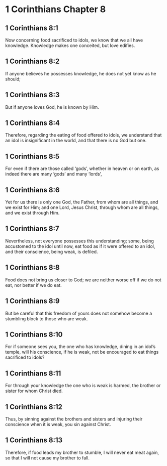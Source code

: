 # 1 Corinthians Chapter 8

## 1 Corinthians 8:1

Now concerning food sacrificed to idols, we know that we all have knowledge. Knowledge makes one conceited, but love edifies.

## 1 Corinthians 8:2

If anyone believes he possesses knowledge, he does not yet know as he should;

## 1 Corinthians 8:3

But if anyone loves God, he is known by Him.

## 1 Corinthians 8:4

Therefore, regarding the eating of food offered to idols, we understand that an idol is insignificant in the world, and that there is no God but one.

## 1 Corinthians 8:5

For even if there are those called ‘gods’, whether in heaven or on earth, as indeed there are many ‘gods’ and many ‘lords’,

## 1 Corinthians 8:6

Yet for us there is only one God, the Father, from whom are all things, and we exist for Him; and one Lord, Jesus Christ, through whom are all things, and we exist through Him.

## 1 Corinthians 8:7

Nevertheless, not everyone possesses this understanding; some, being accustomed to the idol until now, eat food as if it were offered to an idol, and their conscience, being weak, is defiled.

## 1 Corinthians 8:8

Food does not bring us closer to God; we are neither worse off if we do not eat, nor better if we do eat.

## 1 Corinthians 8:9

But be careful that this freedom of yours does not somehow become a stumbling block to those who are weak.

## 1 Corinthians 8:10

For if someone sees you, the one who has knowledge, dining in an idol’s temple, will his conscience, if he is weak, not be encouraged to eat things sacrificed to idols?

## 1 Corinthians 8:11

For through your knowledge the one who is weak is harmed, the brother or sister for whom Christ died.

## 1 Corinthians 8:12

Thus, by sinning against the brothers and sisters and injuring their conscience when it is weak, you sin against Christ.

## 1 Corinthians 8:13

Therefore, if food leads my brother to stumble, I will never eat meat again, so that I will not cause my brother to fall.
